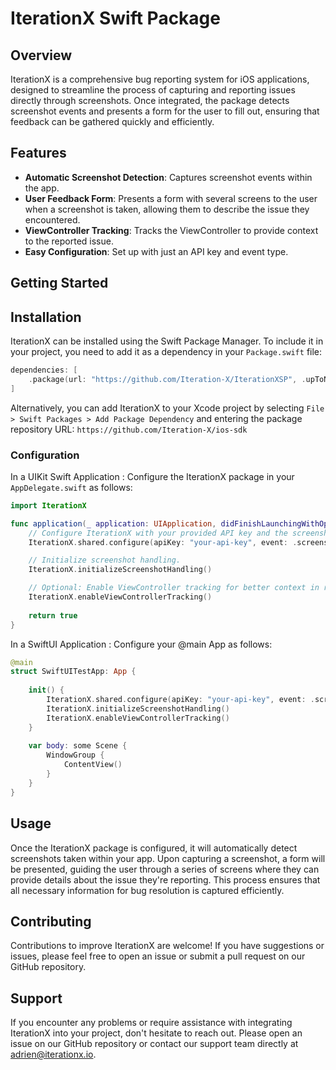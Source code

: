 # IterationX Swift Package

## Overview
IterationX is a comprehensive bug reporting system for iOS applications, designed to streamline the process of capturing and reporting issues directly through screenshots. Once integrated, the package detects screenshot events and presents a form for the user to fill out, ensuring that feedback can be gathered quickly and efficiently.

## Features
- **Automatic Screenshot Detection**: Captures screenshot events within the app.
- **User Feedback Form**: Presents a form with several screens to the user when a screenshot is taken, allowing them to describe the issue they encountered.
- **ViewController Tracking**: Tracks the ViewController to provide context to the reported issue.
- **Easy Configuration**: Set up with just an API key and event type.

## Getting Started

## Installation

IterationX can be installed using the Swift Package Manager. To include it in your project, you need to add it as a dependency in your `Package.swift` file:

```swift
dependencies: [
    .package(url: "https://github.com/Iteration-X/IterationXSP", .upToNextMajor(from: "1.0.0"))
]
```

Alternatively, you can add IterationX to your Xcode project by selecting `File > Swift Packages > Add Package Dependency` and entering the package repository URL: `https://github.com/Iteration-X/ios-sdk`




### Configuration

In a UIKit Swift Application : Configure the IterationX package in your `AppDelegate.swift` as follows:


```swift
import IterationX

func application(_ application: UIApplication, didFinishLaunchingWithOptions launchOptions: [UIApplication.LaunchOptionsKey: Any]?) -> Bool {
    // Configure IterationX with your provided API key and the screenshot event type.
    IterationX.shared.configure(apiKey: "your-api-key", event: .screenshot)

    // Initialize screenshot handling.
    IterationX.initializeScreenshotHandling()

    // Optional: Enable ViewController tracking for better context in reports.
    IterationX.enableViewControllerTracking()
    
    return true
}
```

In a SwiftUI Application : Configure your @main App as follows: 

```swift
@main
struct SwiftUITestApp: App {
    
    init() {
        IterationX.shared.configure(apiKey: "your-api-key", event: .screenshot)
        IterationX.initializeScreenshotHandling()
        IterationX.enableViewControllerTracking()
    }
    
    var body: some Scene {
        WindowGroup {
            ContentView()
        }
    }
}
```






## Usage
Once the IterationX package is configured, it will automatically detect screenshots taken within your app. Upon capturing a screenshot, a form will be presented, guiding the user through a series of screens where they can provide details about the issue they're reporting. This process ensures that all necessary information for bug resolution is captured efficiently.


## Contributing
Contributions to improve IterationX are welcome! If you have suggestions or issues, please feel free to open an issue or submit a pull request on our GitHub repository.

## Support
If you encounter any problems or require assistance with integrating IterationX into your project, don't hesitate to reach out. Please open an issue on our GitHub repository or contact our support team directly at adrien@iterationx.io.


